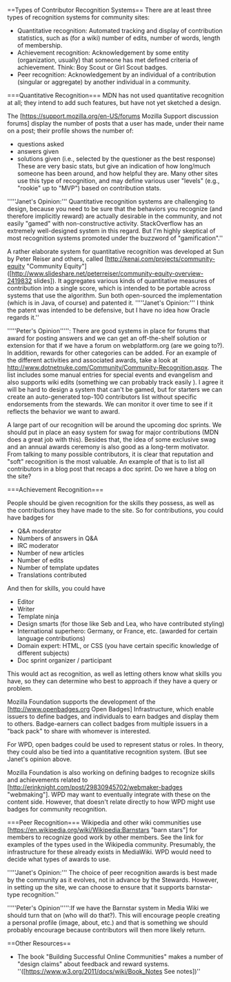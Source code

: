 ==Types of Contributor Recognition Systems==
There are at least three types of recognition systems for community sites:

* Quantitative recognition: Automated tracking and display of contribution statistics, such as (for a wiki) number of edits, number of words, length of membership.
* Achievement recognition: Acknowledgement by some entity (organization, usually) that someone has met defined criteria of achievement. Think: Boy Scout or Girl Scout badges.
* Peer recognition: Acknowledgement by an individual of a contribution (singular or aggregate) by another individual in a community.

===Quantitative Recognition===
MDN has not used quantitative recognition at all; they intend to add such features, but have not yet sketched a design.

The [https://support.mozilla.org/en-US/forums Mozilla Support discussion forums] display the number of posts that a user has made, under their name on a post; their profile shows the number of:
* questions asked
* answers given
* solutions given (i.e., selected by the questioner as the best response)
These are very basic stats, but give an indication of how long/much someone has been around, and how helpful they are. Many other sites use this type of recognition, and may define various user "levels" (e.g., "rookie" up to "MVP") based on contribution stats.

'''''Janet's Opinion:''' Quantitative recognition systems are challenging to design, because you need to be sure that the behaviors you recognize (and therefore implicitly reward) are actually desirable in the community, and not easily "gamed" with non-constructive activity. StackOverflow has an extremely well-designed system in this regard. But I'm highly skeptical of most recognition systems promoted under the buzzword of "gamification".''

A rather elaborate system for quantitative recognition was developed at Sun by Peter Reiser and others, called [http://kenai.com/projects/community-equity "Community Equity"] ([http://www.slideshare.net/peterreiser/community-equity-overview-2419832 slides]). It aggregates various kinds of quantitative measures of contribution into a single score, which is intended to be portable across systems that use the algorithm. Sun both open-sourced the implementation (which is in Java, of course) and patented it. '''''Janet's Opinion:''' I think the patent was intended to be defensive, but I have no idea how Oracle regards it.''

'''''Peter's Opinion''''': There are good systems in place for forums that award for posting answers and we can get an off-the-shelf solution or extension for that if we have a forum on webplatform.org (are we going to?). In addition, rewards for other categories can be added. For an example of the different activities and associated awards, take a look at http://www.dotnetnuke.com/Community/Community-Recognition.aspx. The list includes some manual entries for special events and evangelism and also supports wiki edits (something we can probably track easily ). I agree it will be hard to design a system that can't be gamed, but for starters we can create an auto-generated top-100 contributors list without specific endorsements from the stewards. We can monitor it over time to see if it reflects the behavior we want to award.

A large part of our recognition will be around the upcoming doc sprints. We should put in place an easy system for swag for major contributions (MDN does a great job with this). Besides that, the idea of some exclusive swag and an annual awards ceremony is also good as a long-term motivator. From talking to many possible contributors, it is clear that reputation and "soft" recognition is the most valuable. An example of that is to list all contributors in a blog post that recaps a doc sprint. Do we have a blog on the site?

===Achievement Recognition===

People should be given recognition for the skills they possess, as well as the contributions they have made to the site. So for contributions, you could have badges for 

* Q&A moderator
* Numbers of answers in Q&A
* IRC moderator
* Number of new articles
* Number of edits
* Number of template updates
* Translations contributed

And then for skills, you could have

* Editor
* Writer
* Template ninja
* Design smarts (for those like Seb and Lea, who have contributed styling)
* International superhero: Germany, or France, etc. (awarded for certain language contributions)
* Domain expert: HTML, or CSS (you have certain specific knowledge of different subjects)
* Doc sprint organizer / participant

This would act as recognition, as well as letting others know what skills you have, so they can determine who best to approach if they have a query or problem.

Mozilla Foundation supports the development of the [http://www.openbadges.org Open Badges] Infrastructure, which enable issuers to define badges, and individuals to earn badges and display them to others. Badge-earners can collect badges from multiple issuers in a "back pack" to share with whomever is interested.

For WPD, open badges could be used to represent status or roles. In theory, they could also be tied into a quantitative recognition system. (But see Janet's opinion above.

Mozilla Foundation is also working on defining badges to recognize skills and achievements related to [http://erinknight.com/post/29830945702/webmaker-badges "webmaking"]. WPD may want to eventually integrate with these on the content side. However, that doesn't relate directly to how WPD might use badges for community recognition.

===Peer Recognition===
Wikipedia and other wiki communities use [https://en.wikipedia.org/wiki/Wikipedia:Barnstars "barn stars"] for members to recognize good work by other members. See the link for examples of the types used in the Wikipedia community. Presumably, the infrastructure for these already exists in MediaWiki. WPD would need to decide what types of awards to use. 

'''''Janet's Opinion:''' The choice of peer recognition awards is best made by the community as it evolves, not in advance by the Stewards. However, in setting up the site, we can choose to ensure that it supports barnstar-type recognition.''

'''''Peter's Opinion''''':If we have the Barnstar system in Media Wiki we should turn that on (who will do that?). This will encourage people creating a personal profile (image, about, etc.) and that is something we should probably encourage because contributors will then more likely return.

==Other Resources==
* The book "Building Successful Online Communities" makes a number of "design claims" about feedback and reward systems. ''([https://www.w3.org/2011/docs/wiki/Book_Notes See notes])''